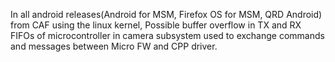 In all android releases(Android for MSM, Firefox OS for MSM, QRD Android) from CAF using the linux kernel, Possible buffer overflow in TX and RX FIFOs of microcontroller in camera subsystem used to exchange commands and messages between Micro FW and CPP driver.
